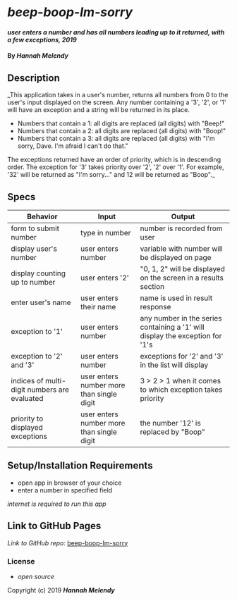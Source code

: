 # _beep-boop-Im-sorry_

#### _user enters a number and has all numbers leading up to it returned, with a few exceptions, 2019_

#### By _**Hannah Melendy**_

## Description

_This application takes in a user's number, returns all numbers from 0 to the user's input displayed on the screen. Any number containing a '3', '2', or '1' will have an exception and a string will be returned in its place.
 * Numbers that contain a 1: all digits are replaced (all digits) with "Beep!"
 * Numbers that contain a 2: all digits are replaced (all digits) with "Boop!"
 * Numbers that contain a 3: all digits are replaced (all digits) with "I'm sorry, Dave. I'm afraid I can't do that."

The exceptions returned have an order of priority, which is in descending order. The exception for '3' takes priority over '2', '2' over '1'. For example, '32' will be returned as "I'm sorry..." and 12 will be returned as "Boop"._

## Specs

| Behavior | Input | Output |
| ---- | ---- | ---- |
| form to submit number | type in number | number is recorded from user |
| display user's number | user enters number | variable with number will be displayed on page |
| display counting up to number| user enters '2'| "0, 1, 2" will be displayed on the screen in a results section |
| enter user's name | user enters their name | name is used in result response |
| exception to '1' | user enters number | any number in the series containing a '1' will display the exception for '1's |
| exception to '2' and '3'| user enters number | exceptions for '2' and '3' in the list will display |
| indices of multi-digit numbers are evaluated | user enters number more than single digit | 3 > 2 > 1 when it comes to which exception takes priority
| priority to displayed exceptions | user enters number more than single digit | the number '12' is replaced by "Boop" |


## Setup/Installation Requirements

* open app in browser of your choice
* enter a number in specified field

_internet is required to run this app_

## Link to GitHub Pages

_Link to GitHub repo:_
[beep-boop-Im-sorry](https://github.com/H-Len/beep-boop-Im-sorry.git)


### License

* _open source_

Copyright (c) 2019 **_Hannah Melendy_**

